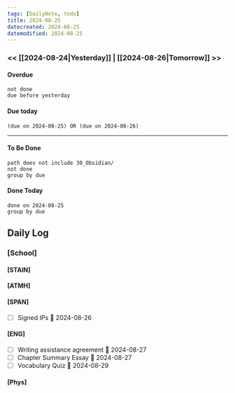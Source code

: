 ```yaml
---
tags: [DailyNote, todo]
title: 2024-08-25
datecreated: 2024-08-25
datemodified: 2024-08-25
---
```


### << [[2024-08-24|Yesterday]] | [[2024-08-26|Tomorrow]] >>

#### Overdue
```tasks
not done
due before yesterday
```
#### Due today

```tasks
(due on 2024-08-25) OR (due on 2024-08-26) 

```
---
#### To Be Done

```tasks
path does not include 30_Obsidian/
not done
group by due
```

#### Done Today

```tasks
done on 2024-08-25
group by due
```

## Daily Log

### [School]

#### [STAIN]


#### [ATMH]


#### [SPAN]
- [ ] Signed IPs 📅 2024-08-26 

#### [ENG]
- [ ] Writing assistance agreement 📅 2024-08-27
- [ ] Chapter Summary Essay 📅 2024-08-27 
- [ ] Vocabulary Quiz 📅 2024-08-29

#### [Phys]